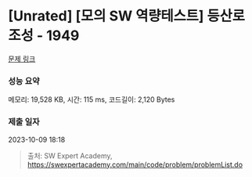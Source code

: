 # [Unrated] [모의 SW 역량테스트] 등산로 조성 - 1949 

[문제 링크](https://swexpertacademy.com/main/code/problem/problemDetail.do?contestProbId=AV5PoOKKAPIDFAUq) 

### 성능 요약

메모리: 19,528 KB, 시간: 115 ms, 코드길이: 2,120 Bytes

### 제출 일자

2023-10-09 18:18



> 출처: SW Expert Academy, https://swexpertacademy.com/main/code/problem/problemList.do